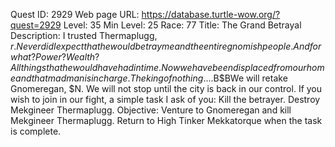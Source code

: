 Quest ID: 2929
Web page URL: https://database.turtle-wow.org/?quest=2929
Level: 35
Min Level: 25
Race: 77
Title: The Grand Betrayal
Description: I trusted Thermaplugg, $r. Never did I expect that he would betray me and the entire gnomish people. And for what? Power? Wealth? All things that he would have had in time. Now we have been displaced from our home and that madman is in charge. The king of nothing....$B$BWe will retake Gnomeregan, $N. We will not stop until the city is back in our control. If you wish to join in our fight, a simple task I ask of you: Kill the betrayer. Destroy Mekgineer Thermaplugg.
Objective: Venture to Gnomeregan and kill Mekgineer Thermaplugg. Return to High Tinker Mekkatorque when the task is complete.
